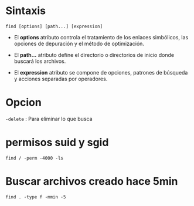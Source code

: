 # Sintaxis
`find [options] [path...] [expression]
`
- El __options__ atributo controla el tratamiento de los enlaces simbólicos, las opciones de depuración y el método de optimización.

- El __path...__ atributo define el directorio o directorios de inicio donde buscará los archivos.

- El __expression__ atributo se compone de opciones, patrones de búsqueda y acciones separadas por operadores.

# Opcion

`-delete` : Para eliminar lo que busca 

# permisos suid y sgid

`find / -perm -4000 -ls`

# Buscar archivos creado hace 5min 

`find . -type f -mmin -5`
